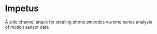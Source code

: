 # Impetus

A side channel attack for stealing phone pincodes via time series analysis of motion sensor data
